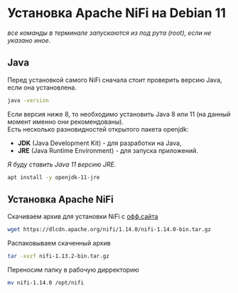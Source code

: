 # Установка Apache NiFi на Debian 11

_все команды в терминале запускаются из под рута (root), если не указано иное._

## Java
Перед установкой самого NiFi сначала стоит проверить версию Java, если она установлена.
```bash
java -version
```
Если версия ниже 8, то необходимо установить Java 8 или 11 (на данный момент именно они рекомендованы).\
Есть несколько разновидностей открытого пакета openjdk: 
* **JDK** (Java Development Kit) - для разработки на Java, 
* **JRE** (Java Runtime Environment) - для запуска приложений.

 _Я буду ставить Java 11 версию JRE._

```bash
apt install -y openjdk-11-jre
```

## Установка Apache NiFi

Скачиваем архив для установки NiFi с [офф.сайта](https://nifi.apache.org/download.html)
```bash
wget https://dlcdn.apache.org/nifi/1.14.0/nifi-1.14.0-bin.tar.gz 
```

Распаковываем скаченный архив
```bash
tar -xvzf nifi-1.13.2-bin.tar.gz
```

Переносим папку в рабочую дирректорию
```bash
mv nifi-1.14.0 /opt/nifi
```

